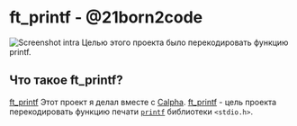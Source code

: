# ft_printf - @21born2code
![Screenshot intra](https://github.com/do8rolyuboff/ft_printf/blob/master/others/screenshot.png)
Целью этого проекта было перекодировать функцию printf.
## Что такое ft_printf?
[ft_printf](https://github.com/do8rolyuboff/ft_printf/blob/master/others/ft_printf.pdf)
Этот проект я делал вместе с [Calpha](https://github.com/semenpindak).
[ft_printf](https://github.com/do8rolyuboff/ft_printf/blob/master/others/ft_printf.pdf) - цель проекта перекодировать функцию печати [`printf`](https://ru.wikipedia.org/wiki/Printf) библиотеки `<stdio.h>`.
